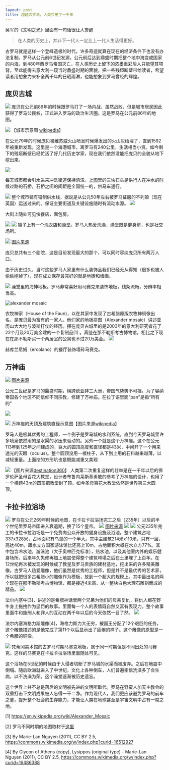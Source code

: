 ```yaml
---
layout: post
title: 超越古罗马，人类只用了一千年
---
```

吴军的《文明之光》里面有一句话很让人警醒
>在人类的历史上，并非下一代人一定比上一代人生活得更好。

古罗马就是这样一个登峰造极的时代，许多奇迹就算在现在的经济条件下也没有办法复制。罗马从公元前6世纪发源，公元前后达到鼎盛时期把整个地中海变成国家的内海，到480年西罗马帝国灭亡，在人类历史上留下的浓墨重彩后人只能望其项背。至此能得去意大利一窥当时鼎盛时期的面貌，把一些残垣断壁带给读者，希望读者用想象力来补全两千年的日晒雨淋，也能想象到罗马曾经的辉煌。


## 庞贝古城
![](/content/images/2019/11/rome_86bc.gif)
庞贝在公元前89年的时候跟罗马打了一场内战，虽然战败，但是城市居民因此获得了罗马公民权，正式进入罗马的政治生活圈。这是罗马在公元前86年的地图。

![](https://upload.wikimedia.org/wikipedia/commons/f/f9/Eschebach_%C3%9Cbersicht_Pompeji_150dpi.png)
【城市示意图 [wikipedia](https://en.wikipedia.org/wiki/Pompeii#/media/File:Eschebach_%C3%9Cbersicht_Pompeji_150dpi.png)】

在公元79年的时候庞贝被维苏威火山喷发时候爆发出的火山灰给埋了，直到1592年被重新发现。这里是一个海港城市，离罗马有240公里，生活相当小资。如今剩下的残垣断壁已经忙活了好几代历史学家，现在我们依然没能把庞贝的全貌从地下挖出来。

![](/content/images/2019/11/pompeii-street-crossing-56a025c15f9b58eba4af24d9.jpg)


每天城市都会引水进来冲洗街道保持清洁。[上图](https://www.ancient.eu/image/11248/the-streets-of-pompeii/)里的三块石头是供行人在冲水的时候过路的石桥，石桥之间的间距是全国统一的，供马车通行。

![](/content/images/2019/10/IMG_4909.JPG)
整个城市铺有铅制供水线，据说是从公元50年左右被罗马征服的不列颠（现在英国）运送过来的。保证主要街道及关键设施随时有流动水源。
![](/content/images/2019/10/IMG_4900-1.JPG)

大街上随处可见快餐店，面包房。

![](/content/images/2019/10/IMG_4912.JPG)
![](/content/images/2019/10/IMG_4898.JPG)
镇子上有一个洗衣店和澡堂。罗马人热爱洗澡，澡堂既是健身房，也是社交场所。

![](https://cdn.britannica.com/35/140935-050-5CBF2588/amphitheatre-Pompeii-Italy.jpg)
[图片来源](https://www.britannica.com/technology/amphitheater)

庞贝总共有三个剧院，这是目前发现最大的那个，可以同时容纳庞贝所有两万人口。

由于历史过久，当时这些罗马人家里有什么装饰品我们已经无从得知（很多也被人偷偷挖掉了），现在成立保存最完好的就是地砖和墙画。

![](/content/images/2019/10/IMG_4916-1.JPG)
澡堂里的海神地板。罗马非常喜好用马赛克来装饰地板，线条流畅，分辨率相当高。

![alexander mosaic](/content/images/2019/10/IMG_4828.JPG)

农牧神家（House of the Faun)，以在其家中发现了古希腊原版农牧神铜像出名，是庞贝最为富有的一家人。他们家的地板拼图（Alexander mosaic）讲述亚历山大大地与波斯打仗的经历。摆在庞贝古城里的是2003年的意大利研究者花了22个月及20万美金建的一个复制品[1] 。真迹在那不勒斯考古博物馆。相比之下现在在那不勒斯买一个两居室的公寓也不过20万美金。
![](/content/images/2019/10/IMG_4917.JPG)

赫库兰尼姆（ercolano）的餐厅装饰墙砖马赛克。



## 万神庙


![](https://upload.wikimedia.org/wikipedia/commons/0/00/Roman_Empire_Trajan_117AD.png)
 [图片来源](https://en.wikipedia.org/wiki/File:Roman_Empire_Trajan_117AD.png)


公元二世纪是罗马的鼎盛时期，横跨欧亚非三大洲，帝国气势势不可挡。为了容纳帝国各个地区不同信仰不同宗教，修建了万神庙。在拉丁语里面“pan”是指“所有的”

![](https://upload.wikimedia.org/wikipedia/commons/d/df/Rome-Pantheon.jpg)

![](https://upload.wikimedia.org/wikipedia/commons/thumb/a/a3/Pantheon_section_sphere.svg/330px-Pantheon_section_sphere.svg.png)
万神庙的天顶及建筑直径示意图【图片来源[wikipedia](https://commons.wikimedia.org/wiki/File:Rome-Pantheon.jpg)】

罗马人是极其优秀的工程师，一个例子是罗马城的水利系统，直到今天罗马城里许多喷泉依然用的是水渠的水压来驱动的。另外一个就是这个万神庙。这个在公元113年到125年之间建成的，巨大的圆顶高度和直径都是43米，中间开了一个用来透光的天眼（oculus)。整个圆顶没用一根柱子，从下到上用的石料越来越薄，以减轻重量。上面挖的方形坑也是既能减重又美观

![](/content/images/2019/11/florence-duomo.jpg)
【图片来源[destination360](http://www.destination360.com/europe/italy/florence/duomo)】
人类第二次重复这样的壮举是在一千年以后的佛罗伦萨圣母百花大教堂，设计者布鲁内莱斯基勇敢的参考了万神庙的设计，也用了一个横跨43m的圆顶把教堂封了顶。如今圣母百花大教堂依然是世界第三大圆顶。


## 卡拉卡拉浴场
![](/content/images/2019/11/Rome269.gif)
罗马在公元269年时候的地图，在卡拉卡拉浴场完工之后（235年）以后的半个世纪里罗马帝国进入衰退期，换了15个皇帝。
![](/content/images/2019/11/caracalla_view.jpg)
[图片来源](https://www.wantedinrome.com/news/rome-mayor-seeks-to-stop-mcdonalds-from-opening-beside-baths-of-caracalla.html)
![](/content/images/2019/10/IMG_4587-1.JPG)
![](/content/images/2019/11/caracalla.jpg)
公元235年完工的卡拉卡拉浴场是一个免费向公众开放的健身设施及浴池。整个建筑占地337x328米，占地面积有鸟巢的一个半大。其中主建筑214米x110米，只有一层，高达40m，跟水立方国家游泳馆比还高上10m，占地面积大概在水立方77%。其中包含冷水池，游泳池（大于奥林匹克标准），热水池，以及其他室内外的娱乐健身场所。后来年久失修再加上地震使得整个建筑垮塌之后在土里埋了上百年。在12世纪再次被发现的时候成了教皇及罗马贵族的建材基地，挖出来的许多精美雕像。古罗马人热爱雕像，他们虽然是优秀的工程师，但是并不是最优秀的艺术家，所以就把很多古希腊小的雕像作为模板，放到一个超大的规模上。其中最出名的两个现在在那不勒斯考古博物馆，都是接近4米高、从一整块白色大理石雕刻而成的精品。
![](/content/images/2019/11/864px-Farnese_Bull_MAN_Napoli_Inv6002_n01.jpg)

法尔内塞牛[3]，讲述的是希腊神话里两个兄弟为他们的母亲复仇，将仇人绑在野牛身上拖拽作为惩罚的故事。里面每一个人的表情既自然又富有表现力，整个故事里面牛和施刑人和罪人的互动在两千年以后的今天依然一目了然。
![](/content/images/2019/11/617px-Herakles_Farnese_MAN_Napoli_Inv6001_n01.jpg)


法尔内塞海格力斯雕像[4]，海格力斯力大无穷，被国王分配了12个艰巨的任务，这个雕像描述的是他完成了第11个以后显示出了疲倦的样子。这个雕像的原型是一个希腊的铜像。

![](/content/images/2019/10/IMG_4670.JPG)
梵蒂冈美术馆的古罗马时期马塞克地板，属于同一时期但是不同出处的马赛克。这样的马赛克在卡拉卡拉浴场里面随处可见。

这个浴场在5世纪的时候由于入侵者切断了罗马城的水渠而被废弃。之后在地震中倒塌。随后欧洲就进入了中世纪，文化上各种倒车，人们普遍相信洗澡多了会生病，以不洗澡为荣。这个澡堂逐渐被历史遗忘。


这个世界上并不总是落后的文明被先进的文明所取代。罗马在野蛮人加天主教会的双重打击下文明成果被人忘得一干二净。作为现代人，我们更应该避免罗马的前车之鉴，提升整个社会的生存能力，才能让人类在地球甚至是宇宙文明中占有一席之地。


[1] https://en.wikipedia.org/wiki/Alexander_Mosaic

[2] 罗马不同时期的地图取材于[这里](http://www.ict.griffith.edu.au/wiseman/Roman/19Maps.html)

[3] By Marie-Lan Nguyen (2011), CC BY 2.5, https://commons.wikimedia.org/w/index.php?curid=16512927

[4] By Glycon of Athens (copy), Lysippos (original type) - Marie-Lan Nguyen (2011), CC BY 2.5, https://commons.wikimedia.org/w/index.php?curid=16486388

